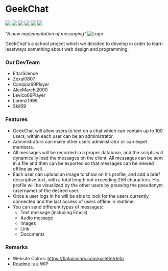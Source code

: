 
# GeekChat
![](https://img.shields.io/github/languages/code-size/eltarsilence/GeekChat.svg) ![](https://img.shields.io/badge/system-PHP/MySQL_DB-yellow.svg)  ![](https://img.shields.io/badge/project-School-green.svg) ![](https://img.shields.io/github/issues/eltarsilence/GeekChat.svg) ![](https://img.shields.io/badge/php-7_>-blue.svg) ![](https://img.shields.io/badge/collaborators-7-blueviolet.svg)

*"A new implementation of messaging"*
![Logo](https://i.gyazo.com/bc51348de597442286dfd041b6f9ba3a.png)

GeekChat's a school project which we decided to develop in order to learn leastways something about web design and programming.

### Our DevTeam
- EltarSilence
- Zexal0807
- Canippa69Player
- AlexMarchi2000
- Levico69Player
- Lorenz1999
- Skil69

### Features

- GeekChat will allow users to text on a chat which can contain up to 100 users, within each user can be an administrator.
- Administrators can make other users administrator or can expel members.
- All messages will be recorded in a proper database, and the scripts will dynamically load the messages on the client. All messages can be sent in a file and then can be exported so that messages can be viewed offline as well.
- Each user can upload an image to show on his profile, and add a brief descriptive text, with a total length not exceeding 256 characters. His profile will be visualized by the other users by pressing the pseudonym (username) of the desired user.
- Once a user logs in he will be able to look for the users currently connected and the last access of users offline in realtime.
- You can send different types of messages:
	- Text message (including Emojii)
	- Audio message
	- Images
	- Link
	- Documents

### Remarks
- Website Colors: https://flatuicolors.com/palette/defo
- Readme is a WIP
